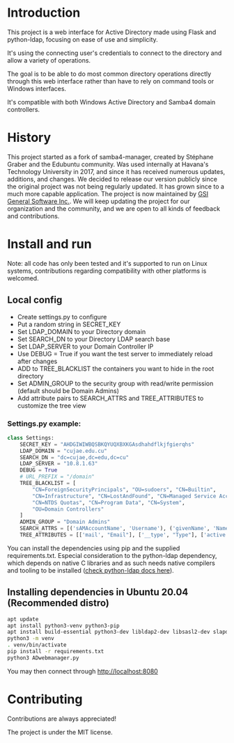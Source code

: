 # Introduction
This project is a web interface for Active Directory made using Flask and
python-ldap, focusing on ease of use and simplicity.

It's using the connecting user's credentials to connect to the
directory and allow a variety of operations.

The goal is to be able to do most common directory operations directly
through this web interface rather than have to rely on command tools or
Windows interfaces.

It's compatible with both Windows Active Directory and Samba4 domain controllers.

# History
This project started as a fork of samba4-manager, created by Stéphane Graber
and the Edubuntu community.
Was used internally at Havana's Technology University in 2017, and since it has 
received numerous updates, additions, and changes.
We decided to release our version publicly since the original project was not being
regularly updated. It has grown since to a much more capable application.
The project is now maintained by [GSI General Software Inc.](https://www.generalsoftwareinc.com/).
We will keep updating the project for our organization and the community,
and we are open to all kinds of feedback and contributions.

# Install and run

Note: all code has only been tested and it's supported to run on Linux systems, contributions
regarding compatibility with other platforms is welcomed. 

## Local config

 * Create settings.py to configure
 * Put a random string in SECRET\_KEY
 * Set LDAP\_DOMAIN to your Directory domain
 * Set SEARCH\_DN to your Directory LDAP search base
 * Set LDAP\_SERVER to your Domain Controller IP
 * Use DEBUG = True if you want the test server to immediately reload after changes
 * ADD to TREE\_BLACKLIST the containers you want to hide in the root directory
 * Set ADMIN\_GROUP to the security group with read/write permission (default should be Domain Admins)
 * Add attribute pairs to SEARCH\_ATTRS and TREE\_ATTRIBUTES to customize the tree view

### Settings.py example:

```python
class Settings:
    SECRET_KEY = "AHDGIWIWBQSBKQYUQXBXKGAsdhahdflkjfgierqhs"
    LDAP_DOMAIN = "cujae.edu.cu"
    SEARCH_DN = "dc=cujae,dc=edu,dc=cu"
    LDAP_SERVER = "10.8.1.63"
    DEBUG = True
    # URL_PREFIX = "/domain"
    TREE_BLACKLIST = [
        "CN=ForeignSecurityPrincipals", "OU=sudoers", "CN=Builtin",
        "CN=Infrastructure", "CN=LostAndFound", "CN=Managed Service Accounts",
        "CN=NTDS Quotas", "CN=Program Data", "CN=System",
        "OU=Domain Controllers"
    ]
    ADMIN_GROUP = "Domain Admins"
    SEARCH_ATTRS = [('sAMAccountName', 'Username'), ('givenName', 'Name')]
    TREE_ATTRIBUTES = [['mail', "Email"], ['__type', "Type"], ['active', "Status"]]
```

You can install the dependencies using pip and the supplied requirements.txt. Especial 
consideration to the python-ldap dependency, which depends on native C libraries and as such needs
native compilers and tooling to be installed ([check python-ldap docs here](https://www.python-ldap.org/en/python-ldap-3.4.0/installing.html#build-prerequisites)).

## Installing dependencies in Ubuntu 20.04 (Recommended distro)

```sh
apt update
apt install python3-venv python3-pip
apt install build-essential python3-dev libldap2-dev libsasl2-dev slapd ldap-utils tox lcov valgrind
python3 -m venv
. venv/bin/activate
pip install -r requirements.txt
python3 ADwebmanager.py
```

You may then connect through [http://localhost:8080](http://localhost:8080)

# Contributing
Contributions are always appreciated!

The project is under the MIT license.
